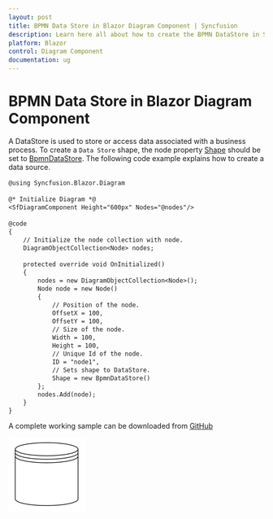 ```yaml
---
layout: post
title: BPMN Data Store in Blazor Diagram Component | Syncfusion
description: Learn here all about how to create the BPMN DataStore in Syncfusion Blazor Diagram component and more.
platform: Blazor
control: Diagram Component
documentation: ug
---
```


# BPMN Data Store in Blazor Diagram Component

A DataStore is used to store or access data associated with a business process. To create a `Data Store` shape, the node property [Shape](https://help.syncfusion.com/cr/blazor/Syncfusion.Blazor.Diagram.Shape.html) should be set to [BpmnDataStore](https://help.syncfusion.com/cr/blazor/Syncfusion.Blazor.Diagram.BpmnDataStore.html). The following code example explains how to create a data source.

```cshtml
@using Syncfusion.Blazor.Diagram

@* Initialize Diagram *@
<SfDiagramComponent Height="600px" Nodes="@nodes"/>

@code
{
    // Initialize the node collection with node.
    DiagramObjectCollection<Node> nodes;

    protected override void OnInitialized()
    {
        nodes = new DiagramObjectCollection<Node>();
        Node node = new Node()
        {
            // Position of the node.
            OffsetX = 100,
            OffsetY = 100,
            // Size of the node.
            Width = 100,
            Height = 100,
            // Unique Id of the node.
            ID = "node1",
            // Sets shape to DataStore.
            Shape = new BpmnDataStore()
        };
        nodes.Add(node);
    }
}
```
A complete working sample can be downloaded from [GitHub](https://github.com/SyncfusionExamples/Blazor-Diagram-Examples/tree/master/UG-Samples/BpmnEditor/BpmnDataStore/BpmnDataStore)

![BPMN Datasource](../images/Bpmn-DataStore.png)
